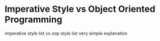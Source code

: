 # Imperative Style vs Object Oriented Programming
imperative style list vs oop style list very simple explanation 
